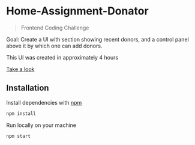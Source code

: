 # Home-Assignment-Donator

> Frontend Coding Challenge 

Goal: Create a UI with section showing recent donors, and a control panel above it by which one can add donors.

This UI was created in approximately 4 hours

[Take a look](https://vinodev.github.io/Home-Assignment-Donator)

## Installation
Install dependencies with [npm](https://www.npmjs.com/)

```bash
npm install
```
Run locally on your machine

```bash
npm start
```
